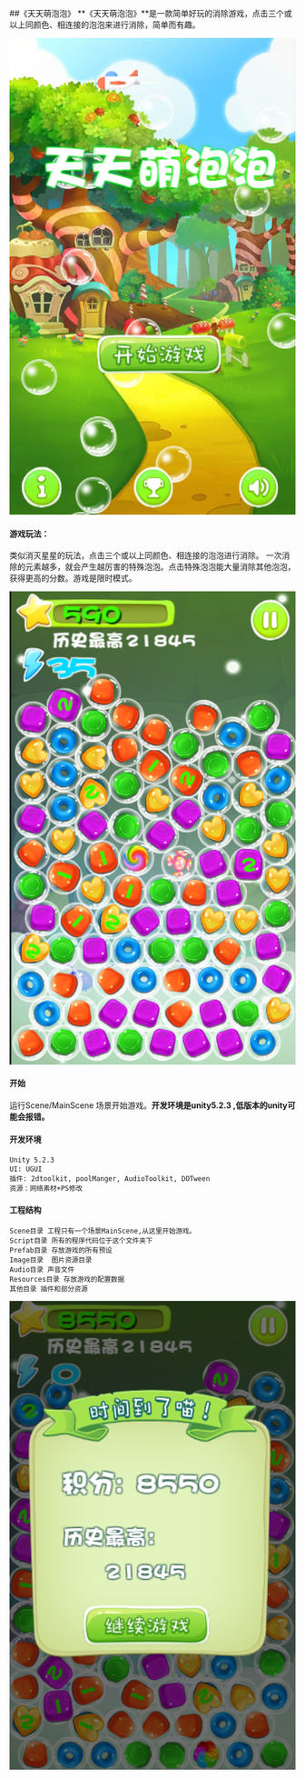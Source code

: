##《天天萌泡泡》
   **《天天萌泡泡》**是一款简单好玩的消除游戏，点击三个或以上同颜色、相连接的泡泡来进行消除，简单而有趣。
   
![img](./README/s1.png)

   
#### **游戏玩法：**
类似消灭星星的玩法，点击三个或以上同颜色、相连接的泡泡进行消除。 一次消除的元素越多，就会产生越厉害的特殊泡泡。点击特殊泡泡能大量消除其他泡泡，获得更高的分数。游戏是限时模式。

![img](./README/s2.png)

#### 开始
运行Scene/MainScene 场景开始游戏。**开发环境是unity5.2.3 ,低版本的unity可能会报错。**


#### 开发环境
	Unity 5.2.3
	UI: UGUI
	插件: 2dtoolkit, poolManger, AudioToolkit, DOTween
	资源：网络素材+PS修改
	
#### 工程结构
	Scene目录 工程只有一个场景MainScene,从这里开始游戏。
	Script目录 所有的程序代码位于这个文件夹下
	Prefab目录 存放游戏的所有预设
	Image目录  图片资源目录
	Audio目录 声音文件
	Resources目录 存放游戏的配置数据
	其他目录 插件和部分资源
	
![img](./README/s3.png)

